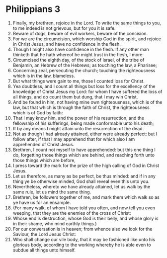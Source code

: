 ﻿# Philippians 3
1. Finally, my brethren, rejoice in the Lord. To write the same things to you, to me indeed is not grievous, but for you it is safe. 
2. Beware of dogs, beware of evil workers, beware of the concision. 
3. For we are the circumcision, which worship God in the spirit, and rejoice in Christ Jesus, and have no confidence in the flesh. 
4. Though I might also have confidence in the flesh. If any other man thinketh that he hath whereof he might trust in the flesh, I more: 
5. Circumcised the eighth day, of the stock of Israel, of the tribe of Benjamin, an Hebrew of the Hebrews; as touching the law, a Pharisee; 
6. Concerning zeal, persecuting the church; touching the righteousness which is in the law, blameless. 
7. But what things were gain to me, those I counted loss for Christ. 
8. Yea doubtless, and I count all things but loss for the excellency of the knowledge of Christ Jesus my Lord: for whom I have suffered the loss of all things, and do count them but dung, that I may win Christ, 
9. And be found in him, not having mine own righteousness, which is of the law, but that which is through the faith of Christ, the righteousness which is of God by faith: 
10. That I may know him, and the power of his resurrection, and the fellowship of his sufferings, being made conformable unto his death; 
11. If by any means I might attain unto the resurrection of the dead. 
12. Not as though I had already attained, either were already perfect: but I follow after, if that I may apprehend that for which also I am apprehended of Christ Jesus. 
13. Brethren, I count not myself to have apprehended: but this one thing I do, forgetting those things which are behind, and reaching forth unto those things which are before, 
14. I press toward the mark for the prize of the high calling of God in Christ Jesus. 
15. Let us therefore, as many as be perfect, be thus minded: and if in any thing ye be otherwise minded, God shall reveal even this unto you. 
16. Nevertheless, whereto we have already attained, let us walk by the same rule, let us mind the same thing. 
17. Brethren, be followers together of me, and mark them which walk so as ye have us for an ensample. 
18. (For many walk, of whom I have told you often, and now tell you even weeping, that they are the enemies of the cross of Christ: 
19. Whose end is destruction, whose God is their belly, and whose glory is in their shame, who mind earthly things.) 
20. For our conversation is in heaven; from whence also we look for the Saviour, the Lord Jesus Christ: 
21. Who shall change our vile body, that it may be fashioned like unto his glorious body, according to the working whereby he is able even to subdue all things unto himself. 

